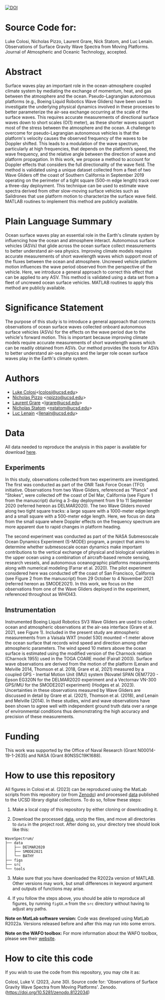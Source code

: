 [![DOI](https://zenodo.org/badge/DOI/10.5281/zenodo.8122035.svg)](https://doi.org/10.5281/zenodo.8122035)

# Source Code for: 

Luke Colosi, Nicholas Pizzo, Laurent Grare, Nick Statom, and Luc Lenain. Observations of Surface Gravity Wave Spectra from Moving Platforms. Journal of Atmospheric and Oceanic Technology, accepted. 

# Abstract 

Surface waves play an important role in the ocean-atmosphere coupled climate system by mediating the exchange of momentum, heat, and gas between the atmosphere and the ocean. Pseudo-Lagrangian autonomous platforms (e.g., Boeing Liquid Robotics Wave Gliders) have been used to investigate the underlying physical dynamics involved in these processes to better parameterize the air-sea exchange occurring at the scale of the surface waves. This requires accurate measurements of directional surface waves down to short scales (O(1) meter), as these shorter waves support most of the stress between the atmosphere and the ocean. A challenge to overcome for pseudo-Lagrangian autonomous vehicles is that the platform's velocity causes the observed frequency of the waves to be Doppler shifted. This leads to a modulation of the wave spectrum, particularly at high frequencies, that depends on the platform’s speed, the wave frequency, and the relative angle between the direction of wave and platform propagation. In this work, we propose a method to account for Doppler effects that considers the full directionality of the wave field. The method is validated using a unique dataset collected from a fleet of two Wave Gliders off the coast of Southern California in September 2019 operating on the perimeter of a tight square (500-m edge length) track over a three-day deployment. This technique can be used to estimate wave spectra derived from other slow-moving surface vehicles such as Saildrones that use platform motion to characterize the surface wave field. MATLAB routines to implement this method are publicly available.

# Plain Language Summary

Ocean surface waves play an essential role in the Earth's climate system by influencing how the ocean and atmosphere interact. Autonomous surface vehicles (ASVs) that glide across the ocean surface collect measurements to better understand air-sea physics. Improving climate models requires accurate measurements of short wavelength waves which support most of the fluxes between the ocean and atmosphere. Uncrewed vehicle platform motion influences the wave period observed from the perspective of the vehicle. Here, we introduce a general approach to correct this effect that can be applied to any ASV. This method is validated using a data set from a fleet of uncrewed ocean surface vehicles. MATLAB routines to apply this method are publicly available.

# Significance Statement

The purpose of this study is to introduce a general approach that corrects observations of ocean surface waves collected onboard autonomous surface vehicles (ASVs) for the effects on the wave period due to the vehicle's forward motion. This is important because improving climate models require accurate measurements of short wavelength waves which can be readily obtained from ASVs. Our method provides the tools for ASVs to better understand air-sea physics and the larger role ocean surface waves play in the Earth's climate system. 

# Authors 
* [Luke Colosi](https://lcolosi.github.io/)<<lcolosi@ucsd.edu>>
* [Nicholas Pizzo](https://scripps.ucsd.edu/profiles/npizzo) <<npizzo@ucsd.edu>>
* [Laurent Grare](https://airsea.ucsd.edu/people/) <<lgrare@ucsd.edu>>
* [Nicholas Statom](https://airsea.ucsd.edu/people/) <<nstatom@ucsd.edu>> 
* [Luc Lenain](https://scripps.ucsd.edu/profiles/llenain) <<llenain@ucsd.edu>>

# Data
All data needed to reproduce the analysis in this paper is available for download [here](https://doi.org/10.6075/J0C829GC).

## Experiments

In this study, observations collected from two experiments are investigated. The first was conducted as part of the ONR Task Force Ocean (TFO) initiative. Observations from two Wave Gliders, referenced as "Planck" and "Stokes", were collected off the coast of Del Mar, California (see Figure 1 from the manuscript) during a 3-day deployment from 9 to 11 September 2020 (referred hereon as DELMAR2020). The two Wave Gliders moved along two tight square tracks: a large square with a 1000-meter edge length and a small square with a 500-meter edge length. Here, we focus on data from the small square where Doppler effects on the frequency spectrum are more apparent due to rapid changes in platform heading.

The second experiment was conducted as part of the NASA Submesoscale Ocean Dynamics Experiment (S-MODE) program, a project that aims to determine whether submesoscale ocean dynamics make important contributions to the vertical exchange of physical and biological variables in the upper ocean using a combination of aircraft-based remote sensing, research vessels, and autonomous oceanographic platforms measurements along with numerical modeling (Farrar et al. 2020). The pilot experiment considered here was conducted off the coast of San Francisco, California (see Figure 2 from the manuscript) from 29 October to 4 November 2021 (referred hereon as SMODE2021). In this work, we focus on the observations from one of the Wave Gliders deployed in the experiment, referenced throughout as WHOI43.  

## Instrumentation

Instrumented Boeing Liquid Robotics SV3 Wave Gliders are used to collect ocean and atmospheric observations at the air-sea interface (Grare et al. 2021, see Figure 1). Included in the present study are atmospheric measurements from a Vaisala WXT (model 530) mounted ~1 meter above the ocean surface that records wind speed and direction among other atmospheric parameters. The wind speed 10 meters above the ocean surface is estimated using the modified version of the Charnock relation (Charnock 1955) used in the TOGA COARE model (Fairall 2003). Surface wave observations are derived from the motion of the platform (Lenain and Melville 2014, Thomson et al. 2018, Grare et al, 2021) measured by a coupled GPS - Inertial Motion Unit (IMU) system (Novatel SPAN OEM7720 - Epson EG320N for the DELMAR2020 experiment and a Vectornav VN-300 GPS/IMU for the SMODE2021 experiment) (Hodges et al. 2023). Uncertainties in these observations measured by Wave Gliders are discussed in detail by Grare et al. (2021), Thomson et al. (2018), and  Lenain and Melville (2014). In these studies, wind and wave observations have been shown to agree well with independent ground truth data over a range of environmental conditions thus demonstrating the high accuracy and precision of these measurements.

# Funding
This work was supported by the Office of Naval Research (Grant N00014-19-1-2635) and NASA (Grant 80NSSC19K1688).

# How to use this repository

All figures in Colosi et al. (2023) can be reproduced using the MatLab scripts from this repository (or from [Zenodo](https://doi.org/10.5281/zenodo.8122034)) and processed [data](https://doi.org/10.6075/J0C829GC) published to the UCSD library digital collections. To do so, follow these steps:

1. Make a local copy of this repository by either cloning or downloading it.

2. Download the processed [data](https://doi.org/10.6075/J0C829GC), unzip the files, and move all directories to `data` in the project root. After doing so, your directory tree should look like this:

```
WaveSpectrum/
├── data
│   ├── DElMAR2020
│   ├── SMODE2021
│   └── BATHY
├── figs
├── src
└── tools
```

3. Make sure that you have downloaded the R2022a version of MATLAB. Other versions may work, but small differences in keyword argument and outputs of functions may arise.   

4. If you follow the steps above, you should be able to reproduce all figures, by running `figXX.m` from the `src` directory without having to adjust any paths.

**Note on MatLab software version:** Code was developed using MatLab R2022a. Versions released before and after this may run into some errors. 

**Note on the WAFO toolbox:** For more information about the WAFO toolbox, please see their [website](https://www.maths.lth.se/matstat/wafo/).

# How to cite this code

If you wish to use the code from this repository, you may cite it as: 

Colosi, Luke V. (2023, June 30). Source code for: 'Observations of Surface Gravity Wave Spectra from Moving Platforms'. Zenodo. (https://doi.org/10.5281/zenodo.8122034) 
